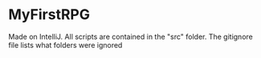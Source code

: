 # MyFirstRPG
Made on IntelliJ. All scripts are contained in the "src" folder.
The gitignore file lists what folders were ignored
